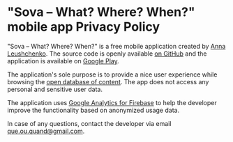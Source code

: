 # "Sova – What? Where? When?" mobile app Privacy Policy

"Sova – What? Where? When?" is a free mobile application created by [Anna Leushchenko](https://github.com/foxanna). The source code is openly available [on GitHub](https://github.com/foxanna/WWW-flutter) and the application is available on [Google Play](https://play.google.com/store/apps/details?id=chgk.droid).

The application's sole purpose is to provide a nice user experience while browsing the [open database of content](https://db.chgk.info/). The app does not access any personal and sensitive user data. 

The application uses [Google Analytics for Firebase](https://firebase.google.com/products/analytics) to help the developer improve the functionality based on anonymized usage data.

In case of any questions, contact the developer via email [que.ou.quand@gmail.com](mailto:que.ou.quand@gmail.com).
